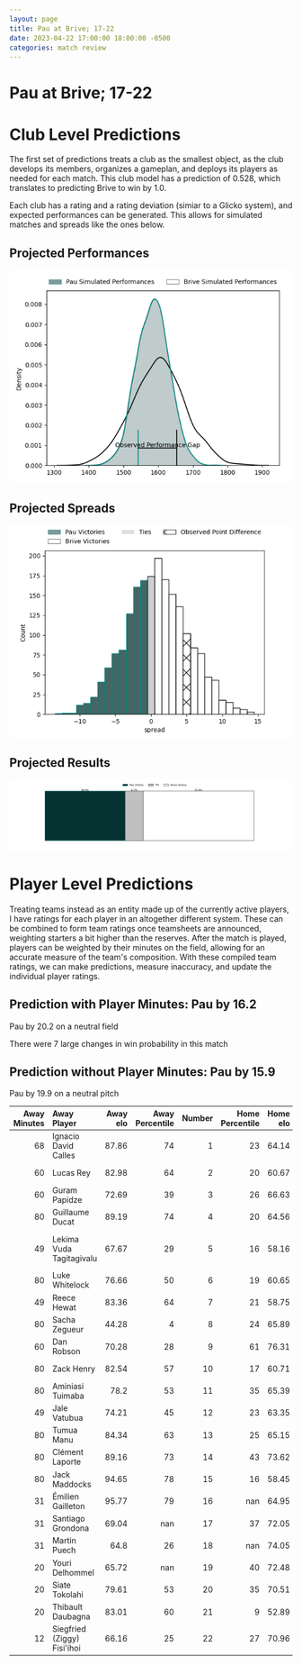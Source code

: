 ```yaml
---  
layout: page  
title: Pau at Brive; 17-22  
date: 2023-04-22 17:00:00 18:00:00 -0500  
categories: match review  
---
```

# Pau at Brive; 17-22

# Club Level Predictions


The first set of predictions treats a club as the smallest object, as the club develops its members, organizes a gameplan, and deploys its players as needed for each match. This club model has a prediction of 0.528, which translates to predicting Brive to win by 1.0.

Each club has a rating and a rating deviation (simiar to a Glicko system), and expected performances can be generated. This allows for simulated matches and spreads like the ones below.
## Projected Performances


![Projected Performances](plots/performances_2023-04-22-Brive-Pau.png)
## Projected Spreads


![Projected Spreads](plots/spreads_2023-04-22-Brive-Pau.png)
## Projected Results


![Projected Results](plots/resultbar_2023-04-22-Brive-Pau.png)
# Player Level Predictions


Treating teams instead as an entity made up of the currently active players, I have ratings for each player in an altogether different system. These can be combined to form team ratings once teamsheets are announced, weighting starters a bit higher than the reserves. After the match is played, players can be weighted by their minutes on the field, allowing for an accurate measure of the team's composition. With these compiled team ratings, we can make predictions, measure inaccuracy, and update the individual player ratings.
## Prediction with Player Minutes: Pau by 16.2


Pau by 20.2 on a neutral field

There were 7 large changes in win probability in this match
## Prediction without Player Minutes: Pau by 15.9


Pau by 19.9 on a neutral pitch



|   Away Minutes | Away Player                 |   Away elo |   Away Percentile |   Number |   Home Percentile |   Home elo | Home Player               |   Home Minutes |
|---------------:|:----------------------------|-----------:|------------------:|---------:|------------------:|-----------:|:--------------------------|---------------:|
|             68 | Ignacio David Calles        |      87.86 |                74 |        1 |                23 |      64.14 | Wesley Tapueluelu         |             49 |
|             60 | Lucas Rey                   |      82.98 |                64 |        2 |                20 |      60.67 | Motu Farao Matu'u         |             41 |
|             60 | Guram Papidze               |      72.69 |                39 |        3 |                26 |      66.63 | Marcel van der Merwe      |             49 |
|             80 | Guillaume Ducat             |      89.19 |                74 |        4 |                20 |      64.56 | Retief Marais             |             80 |
|             49 | Lekima Vuda Tagitagivalu    |      67.67 |                29 |        5 |                16 |      58.16 | Lucas Martin Paulos Adler |             51 |
|             80 | Luke Whitelock              |      76.66 |                50 |        6 |                19 |      60.65 | Esteban Abadie            |             72 |
|             49 | Reece Hewat                 |      83.36 |                64 |        7 |                21 |      58.75 | Ross Moriarty             |             76 |
|             80 | Sacha Zegueur               |      44.28 |                 4 |        8 |                24 |      65.89 | Rodrigo Bruni             |             80 |
|             60 | Dan Robson                  |      70.28 |                28 |        9 |                61 |      76.31 | Mathis Ferté              |             72 |
|             80 | Zack Henry                  |      82.54 |                57 |       10 |                17 |      60.71 | Nicolas Sanchez           |             80 |
|             80 | Aminiasi Tuimaba            |      78.2  |                53 |       11 |                35 |      65.39 | Axel Muller               |             80 |
|             49 | Jale Vatubua                |      74.21 |                45 |       12 |                23 |      63.35 | Stuart Olding             |             80 |
|             80 | Tumua Manu                  |      84.34 |                63 |       13 |                25 |      65.15 | Setariki Tuicuvu          |             80 |
|             80 | Clément Laporte             |      89.16 |                73 |       14 |                43 |      73.62 | Arthur Bonneval           |             80 |
|             80 | Jack Maddocks               |      94.65 |                78 |       15 |                16 |      58.45 | Thomas Laranjeira         |             80 |
|             31 | Émilien Gailleton           |      95.77 |                79 |       16 |               nan |      64.95 | Vano Karkadze             |             39 |
|             31 | Santiago Grondona           |      69.04 |               nan |       17 |                37 |      72.05 | Daniel Brennan            |             31 |
|             31 | Martin Puech                |      64.8  |                26 |       18 |               nan |      74.05 | Pietro Ceccarelli         |             31 |
|             20 | Youri Delhommel             |      65.72 |               nan |       19 |                40 |      72.48 | Mesulame Kunavula         |             29 |
|             20 | Siate Tokolahi              |      79.61 |                53 |       20 |                35 |      70.51 | Saïd Hireche              |              8 |
|             20 | Thibault Daubagna           |      83.01 |                60 |       21 |                 9 |      52.89 | Leo Carbonneau            |              8 |
|             12 | Siegfried (Ziggy) Fisi'ihoi |      66.16 |                25 |       22 |                27 |      70.96 | Sasha Gue                 |              4 |

